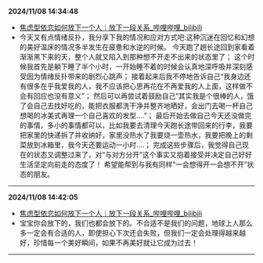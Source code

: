 
  **2024/11/08 14:34:48**
  
  - [焦虑型依恋如何放下一个人｜放下一段关系_哔哩哔哩_bilibili](https://www.bilibili.com/video/BV11r421c7u1/?spm_id_from=333.999.0.0&vd_source=945e236013fd0a6f75985460c8e3bca8)
  - 今天又有点情绪反扑，我分享下我的情况和应对方式吧:这种沉迷在回忆和幻想的美好温床的情况多半发生在疲惫和水逆的时候。 今天跑了趟长途回到家看着渐渐黑下来的天，整个人就又陷入到那种想不开走不出来的状态里了； 这个时候我首先是躺下睡了半个小时，一开始睡不着的时候会认真地深呼吸并深刻感受因为情绪反扑带来的剧烈心跳声； 接着起来后我不停地告诉自己“我身边还有很多在乎我爱我的人，我不应该把心思再花在不再爱我的人上面，这样做不会有回应也没有意义”； 然后可以再尝试着鼓励自己“其实我是个很棒的人，饿了会自己去找好吃的，能把衣服都洗干净并整齐地晒好，会出门去喝一杯自己想喝的冰美式再理一个自己喜欢的发型....”； 最后开始去做自己今天还没做完的事情，多小的事情都可以，比如我要去清理今天跑长途带回来的行李，我要把家里的快递拆了并收纳好，家里没热水了我要烧一壶热水，我要把晚上的剩菜放到冰箱里，我今天还要运动一小时....； 完成这些步骤后，我觉得自己现在的状态又调整过来了，对“与对方分开”这个事实又抱着接受并决定自己好好生活坚定向前走的态度了！ 希望能帮到与我有同样“一会想得开一会想不开”状态的朋友。
  
  
  ---
  
  **2024/11/08 14:42:05**
  
  - [焦虑型依恋如何放下一个人｜放下一段关系_哔哩哔哩_bilibili](https://www.bilibili.com/video/BV11r421c7u1/?spm_id_from=333.999.0.0&vd_source=945e236013fd0a6f75985460c8e3bca8)
  - 宝宝你会放下的，我们也都会放下的。不合适不是我们的问题，地球上人那么多一定会有合适的人，即使担心下次还会失败，但我们一定会处理得越来越好，珍惜每一个美好瞬间，如果不再美好就让它成为过去！
  
  
  ---
  